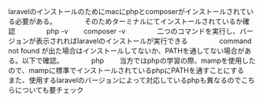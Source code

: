 laravelのインストールのためにmacにphpとcomposerがインストールされている必要がある。　　
　　
そのためターミナルにてインストールされているか確認　　
　　
php -v　　
composer -v　　
　　
二つのコマンドを実行し、バージョンが表示されればlaravelのインストールが実行できる　　
　　
command not found が出た場合はインストールしてないか、PATHを通してない場合がある。以下で確認。　　
　　
php　　
当方ではphpの学習の際、mampを使用したので、mampに標準でインストールされているphpにPATHを通すことにする　　
また、使用するlaravelのバージョンによって対応しているphpも異なるのでこちらについても要チェック　　
